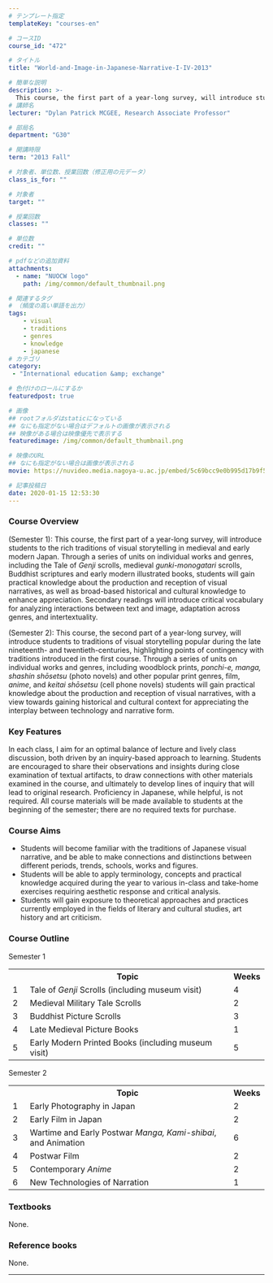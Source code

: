 ```yaml
---
# テンプレート指定
templateKey: "courses-en"

# コースID
course_id: "472"

# タイトル
title: "World-and-Image-in-Japanese-Narrative-I-IV-2013"

# 簡単な説明
description: >-
  This course, the first part of a year-long survey, will introduce students to the rich traditions of visual storytelling in medieval and early modern Japan. Through a s ....
# 講師名
lecturer: "Dylan Patrick MCGEE, Research Associate Professor"

# 部局名
department: "G30"

# 開講時限
term: "2013	Fall"

# 対象者、単位数、授業回数（修正用の元データ）
class_is_for: ""

# 対象者
target: ""

# 授業回数
classes: ""

# 単位数
credit: ""

# pdfなどの追加資料
attachments:
  - name: "NUOCW logo" 
    path: /img/common/default_thumbnail.png

# 関連するタグ
# （頻度の高い単語を出力）
tags:
    - visual
    - traditions
    - genres
    - knowledge
    - japanese
# カテゴリ
category:
 - "International education &amp; exchange"

# 色付けのロールにするか
featuredpost: true

# 画像
## rootフォルダはstaticになっている
## なにも指定がない場合はデフォルトの画像が表示される
## 映像がある場合は映像優先で表示する
featuredimage: /img/common/default_thumbnail.png

# 映像のURL
## なにも指定がない場合は画像が表示される
movie: https://nuvideo.media.nagoya-u.ac.jp/embed/5c69bcc9e0b995d17b9f500c2e6fdbdceb3629c9

# 記事投稿日
date: 2020-01-15 12:53:30
---
```


### Course Overview

(Semester 1): This course, the first part of a year-long survey, will introduce students to the rich traditions of visual storytelling in medieval and early modern Japan. Through a series of units on individual works and genres, including the Tale of _Genji_ scrolls, medieval _gunki-monogatari_ scrolls, Buddhist scriptures and early modern illustrated books, students will gain practical knowledge about the production and reception of visual narratives, as well as broad-based historical and cultural knowledge to enhance appreciation. Secondary readings will introduce critical vocabulary for analyzing interactions between text and image, adaptation across genres, and intertextuality.

(Semester 2): This course, the second part of a year-long survey, will introduce students to traditions of visual storytelling popular during the late nineteenth- and twentieth-centuries, highlighting points of contingency with traditions introduced in the first course. Through a series of units on individual works and genres, including woodblock prints, _ponchi-e, manga, shashin shōsetsu_ (photo novels) and other popular print genres, film, _anime_, and _keitai shōsetsu_ (cell phone novels) students will gain practical knowledge about the production and reception of visual narratives, with a view towards gaining historical and cultural context for appreciating the interplay between technology and narrative form.


### Key Features

In each class, I aim for an optimal balance of lecture and lively class discussion, both driven by an inquiry-based approach to learning. Students are encouraged to share their observations and insights during close examination of textual artifacts, to draw connections with other materials examined in the course, and ultimately to develop lines of inquiry that will lead to original research. Proficiency in Japanese, while helpful, is not required. All course materials will be made available to students at the beginning of the semester; there are no required texts for purchase.





### Course Aims
  * Students will become familiar with the traditions of Japanese visual narrative, and be able to make connections and distinctions between different periods, trends, schools, works and figures.
  * Students will be able to apply terminology, concepts and practical knowledge acquired during the year to various in-class and take-home exercises requiring aesthetic response and critical analysis.
  * Students will gain exposure to theoretical approaches and practices currently employed in the fields of literary and cultural studies, art history and art criticism.

### Course Outline
Semester 1
<table class="basic" width="500">
  <tr>
    <th width="20" class="center">
    </th>
    <th width="460" class="center">
      Topic
    </th>
    <th width="20" class="center">
      Weeks
    </th>
  </tr>
  <tr>
    <td width="20" class="center">
      1
    </td>
    <td width="460" class="center">
      Tale of <i>Genji</i> Scrolls (including museum visit)
    </td>
    <td width="20" class="center">
      4
    </td>
  </tr>
  <tr>
    <td width="20" class="center">
      2
    </td>
    <td width="460" class="center">
      Medieval Military Tale Scrolls
    </td>
    <td width="20" class="center">
      2
    </td>
  </tr>
  <tr>
    <td width="20" class="center">
      3
    </td>
    <td width="460" class="center">
      Buddhist Picture Scrolls
    </td>
    <td width="20" class="center">
      3
    </td>
  </tr>
  <tr>
    <td width="20" class="center">
      4
    </td>
    <td width="460" class="center">
      Late Medieval Picture Books
    </td>
    <td width="20" class="center">
      1
    </td>
  </tr>
  <tr>
    <td width="20" class="center">
      5
    </td>
    <td width="460" class="center">
      Early Modern Printed Books (including museum visit)
    </td>
    <td width="20" class="center">
      5
    </td>
  </tr>
</table>
Semester 2
<table class="basic" width="500">
  <tr>
    <th width="20" class="center">
    </th>
    <th width="460" class="center">
      Topic
    </th>
    <th width="20" class="center">
      Weeks
    </th>
  </tr>
  <tr>
    <td width="20" class="center">
      1
    </td>
    <td width="460" class="center">
      Early Photography in Japan
    </td>
    <td width="20" class="center">
      2
    </td>
  </tr>
  <tr>
    <td width="20" class="center">
      2
    </td>
    <td width="460" class="center">
      Early Film in Japan
    </td>
    <td width="20" class="center">
      2
    </td>
  </tr>
  <tr>
    <td width="20" class="center">
      3
    </td>
    <td width="460" class="center">
      Wartime and Early Postwar <i>Manga, Kami-shibai</i>, and Animation
    </td>
    <td width="20" class="center">
      6
    </td>
  </tr>
  <tr>
    <td width="20" class="center">
      4
    </td>
    <td width="460" class="center">
      Postwar Film
    </td>
    <td width="20" class="center">
      2
    </td>
  </tr>
  <tr>
    <td width="20" class="center">
      5
    </td>
    <td width="460" class="center">
      Contemporary <i>Anime</i>
    </td>
    <td width="20" class="center">
      2
    </td>
  </tr>
  <tr>
    <td width="20" class="center">
      6
    </td>
    <td width="460" class="center">
      New Technologies of Narration
    </td>
    <td width="20" class="center">
      1
    </td>
  </tr>
</table>

### Textbooks
None.

### Reference books
None.

















-----